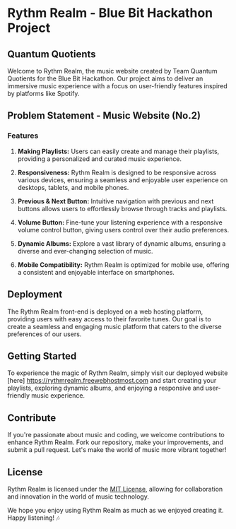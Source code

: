 # Rythm Realm - Blue Bit Hackathon Project

## Quantum Quotients

Welcome to Rythm Realm, the music website created by Team Quantum Quotients for the Blue Bit Hackathon. Our project aims to deliver an immersive music experience with a focus on user-friendly features inspired by platforms like Spotify.

## Problem Statement - Music Website (No.2)

### Features
1. **Making Playlists:** Users can easily create and manage their playlists, providing a personalized and curated music experience.

2. **Responsiveness:** Rythm Realm is designed to be responsive across various devices, ensuring a seamless and enjoyable user experience on desktops, tablets, and mobile phones.

3. **Previous & Next Button:** Intuitive navigation with previous and next buttons allows users to effortlessly browse through tracks and playlists.

4. **Volume Button:** Fine-tune your listening experience with a responsive volume control button, giving users control over their audio preferences.

5. **Dynamic Albums:** Explore a vast library of dynamic albums, ensuring a diverse and ever-changing selection of music.

6. **Mobile Compatibility:** Rythm Realm is optimized for mobile use, offering a consistent and enjoyable interface on smartphones.

## Deployment

The Rythm Realm front-end is deployed on a web hosting platform, providing users with easy access to their favorite tunes. Our goal is to create a seamless and engaging music platform that caters to the diverse preferences of our users.

## Getting Started

To experience the magic of Rythm Realm, simply visit our deployed website [here] https://rythmrealm.freewebhostmost.com and start creating your playlists, exploring dynamic albums, and enjoying a responsive and user-friendly music experience.

## Contribute

If you're passionate about music and coding, we welcome contributions to enhance Rythm Realm. Fork our repository, make your improvements, and submit a pull request. Let's make the world of music more vibrant together!

## License

Rythm Realm is licensed under the [MIT License](LICENSE), allowing for collaboration and innovation in the world of music technology.

We hope you enjoy using Rythm Realm as much as we enjoyed creating it. Happy listening! 🎶

